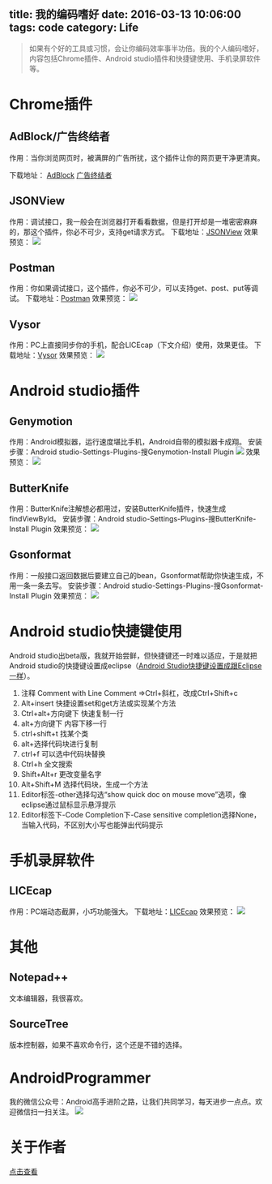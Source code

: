 title: 我的编码嗜好
date: 2016-03-13 10:06:00
tags: code
category: Life
---
> 如果有个好的工具或习惯，会让你编码效率事半功倍。我的个人编码嗜好，内容包括Chrome插件、Android studio插件和快捷键使用、手机录屏软件等。

# Chrome插件
## AdBlock/广告终结者
作用：当你浏览网页时，被满屏的广告所扰，这个插件让你的网页更干净更清爽。
<!--more-->
下载地址：
[AdBlock](https://chrome.google.com/webstore/detail/adblock/gighmmpiobklfepjocnamgkkbiglidom?utm_source=chrome-app-launcher-info-dialog)
[广告终结者](https://chrome.google.com/webstore/detail/%E5%B9%BF%E5%91%8A%E7%BB%88%E7%BB%93%E8%80%85/fpdnjdlbdmifoocedhkighhlbchbiikl?utm_source=chrome-app-launcher-info-dialog)

## JSONView
作用：调试接口，我一般会在浏览器打开看看数据，但是打开却是一堆密密麻麻的，那这个插件，你必不可少，支持get请求方式。
下载地址：[JSONView](https://chrome.google.com/webstore/detail/jsonview/chklaanhfefbnpoihckbnefhakgolnmc?utm_source=chrome-app-launcher-info-dialog)
效果预览：
![](http://7q5c2h.com1.z0.glb.clouddn.com/MyCodeHobby0.png)

## Postman
作用：你如果调试接口，这个插件，你必不可少，可以支持get、post、put等调试。
下载地址：[Postman](https://chrome.google.com/webstore/detail/fhbjgbiflinjbdggehcddcbncdddomop?utm_source=chrome-app-launcher-info-dialog)
效果预览：
![](http://7q5c2h.com1.z0.glb.clouddn.com/MyCodeHobby1.png)

## Vysor 
作用：PC上直接同步你的手机，配合LICEcap（下文介绍）使用，效果更佳。
下载地址：[Vysor](https://chrome.google.com/webstore/detail/gidgenkbbabolejbgbpnhbimgjbffefm?utm_source=chrome-app-launcher-info-dialog)
效果预览：
![](http://7q5c2h.com1.z0.glb.clouddn.com/MyCodeHobby2.png)
# Android studio插件
## Genymotion
作用：Android模拟器，运行速度堪比手机，Android自带的模拟器卡成翔。
安装步骤：Android studio-Settings-Plugins-搜Genymotion-Install Plugin
![](http://7q5c2h.com1.z0.glb.clouddn.com/MyCodeHobby3.png)
效果预览：
![](http://7q5c2h.com1.z0.glb.clouddn.com/MyCodeHobby4.png)

## ButterKnife
作用：ButterKnife注解想必都用过，安装ButterKnife插件，快速生成findViewById。
安装步骤：Android studio-Settings-Plugins-搜ButterKnife-Install Plugin
效果预览：
![](http://7q5c2h.com1.z0.glb.clouddn.com/MyCodeHobby5.gif)

## Gsonformat
作用：一般接口返回数据后要建立自己的bean，Gsonformat帮助你快速生成，不用一条一条去写。
安装步骤：Android studio-Settings-Plugins-搜Gsonformat-Install Plugin
效果预览：
![](http://7q5c2h.com1.z0.glb.clouddn.com/MyCodeHobby6.gif)

# Android studio快捷键使用
Android studio出beta版，我就开始尝鲜，但快捷键还一时难以适应，于是就把Android studio的快捷键设置成eclipse（[Android Studio快捷键设置成跟Eclipse一样](http://wuxiaolong.me/2014/10/21/Android-Studio-shortcut-keys-arranged-like-Eclipse/)）。
1. 注释
Comment with Line Comment =>Ctrl+斜杠，改成Ctrl+Shift+c
2. Alt+insert
快捷设置set和get方法或实现某个方法
3. Ctrl+alt+方向键下
快速复制一行
4. alt+方向键下
内容下移一行
5. ctrl+shift+t 
找某个类
6. alt+选择代码块进行复制
7. ctrl+f
可以选中代码块替换
8. Ctrl+h
全文搜索
9. Shift+Alt+r
更改变量名字
10. Alt+Shift+M
选择代码块，生成一个方法
11. Editor标签-other选择勾选“show quick doc on mouse move”选项，像eclipse通过鼠标显示悬浮提示
12. Editor标签下-Code Completion下-Case sensitive completion选择None，当输入代码，不区别大小写也能弹出代码提示

# 手机录屏软件
## LICEcap
作用：PC端动态截屏，小巧功能强大。
下载地址：[LICEcap](http://www.cockos.com/licecap/)
效果预览：
![](http://7q5c2h.com1.z0.glb.clouddn.com/MyCodeHobby7.png)

# 其他
## Notepad++
文本编辑器，我很喜欢。

## SourceTree
版本控制器，如果不喜欢命令行，这个还是不错的选择。

# AndroidProgrammer
我的微信公众号：Android高手进阶之路，让我们共同学习，每天进步一点点。欢迎微信扫一扫关注。
![](http://7q5c2h.com1.z0.glb.clouddn.com/qrcode_AndroidProgrammer.jpg)

# 关于作者
[点击查看](http://wuxiaolong.me/about/)